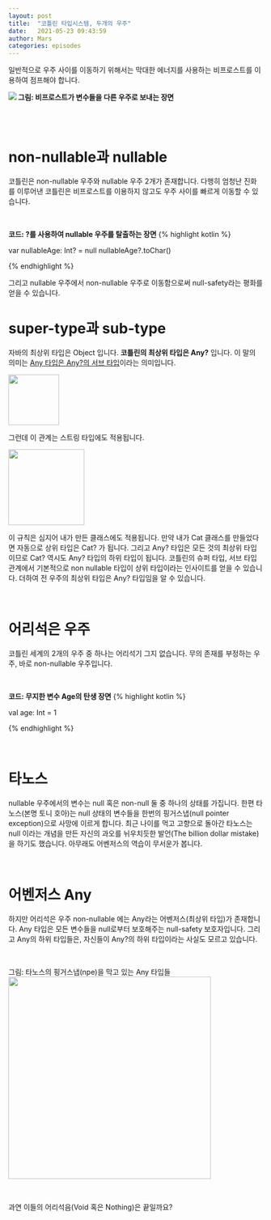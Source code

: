 ```yaml
---
layout: post
title:  "코틀린 타입시스템, 두개의 우주"
date:   2021-05-23 09:43:59
author: Mars
categories: episodes
---
```


  
일반적으로 우주 사이를 이동하기 위해서는 막대한 에너지를 사용하는 비프로스트를 이용하여 점프해야 합니다.

**그림: 비프로스트가 변수들을 다른 우주로 보내는 장면**
<img src="https://miro.medium.com/max/500/0*mm6Xj-kaBsJATUX9" align="left">

<br /><br />

# non-nullable과 nullable
코틀린은 non-nullable 우주와 nullable 우주 2개가 존재합니다. 다행히 엄청난 진화를 이루어낸 코틀린은 비프로스트를 이용하지 않고도 우주 사이를 빠르게 이동할 수 있습니다.

<br />

**코드: ?를 사용하여 nullable 우주를 탈출하는 장면**
{% highlight kotlin %}


var nullableAge: Int? = null
nullableAge?.toChar()


{% endhighlight %}

그리고 nullable 우주에서 non-nullable 우주로 이동함으로써 null-safety라는 평화를 얻을 수 있습니다.



# super-type과 sub-type
자바의 최상위 타입은 Object 입니다. **코틀린의 최상위 타입은 Any?** 입니다. 이 말의 의미는 <ins>Any 타입은 Any?의 서브 타입</ins>이라는 의미입니다.

<img src="https://miro.medium.com/max/129/0*4cfsgakE87aFmIQm" width="100px" style="width:100px">

그런데 이 관계는 스트링 타입에도 적용됩니다.

<img src="https://miro.medium.com/max/210/0*eK2eXZ2X_0-s7g_7" width="150px" style="width:150px">

이 규칙은 심지어 내가 만든 클래스에도 적용됩니다. 만약 내가 Cat 클래스를 만들었다면 자동으로 상위 타입은 Cat? 가 됩니다. 그리고 Any? 타입은 모든 것의 최상위 타입이므로 Cat? 역시도 Any? 타입의 하위 타입이 됩니다.
코틀린의 슈퍼 타입, 서브 타입 관계에서 기본적으로 non nullable 타입이 상위 타입이라는 인사이트를 얻을 수 있습니다. 더하여 전 우주의 최상위 타입은 Any? 타입임을 알 수 있습니다.

<br />

# 어리석은 우주
코틀린 세계의 2개의 우주 중 하나는 어리석기 그지 없습니다. 무의 존재를 부정하는 우주, 바로 non-nullable 우주입니다.

<br />

**코드: 무지한 변수 Age의 탄생 장면**
{% highlight kotlin %}

val age: Int = 1

{% endhighlight %}

<br />

# 타노스
nullable 우주에서의 변수는 null 혹은 non-null 둘 중 하나의 상태를 가집니다.
한편 타노스(본명 토니 호아)는 null 상태의 변수들을 한번의 핑거스냅(null pointer exception)으로 사망에 이르게 합니다. 최근 나이를 먹고 고향으로 돌아간 타노스는 null 이라는 개념을 만든 자신의 과오를 뉘우치듯한 발언(The billion dollar mistake)을 하기도 했습니다. 아무래도 어벤저스의 역습이 무서운가 봅니다.

<br />

# 어벤저스 Any
하지만 어리석은 우주 non-nullable 에는 Any라는 어벤저스(최상위 타입)가 존재합니다. Any 타입은 모든 변수들을 null로부터 보호해주는 null-safety 보호자입니다. 그리고 Any의 하위 타입들은, 자신들이 Any?의 하위 타입이라는 사실도 모르고 있습니다.

<br />

<p align="left">
그림: 타노스의 핑거스냅(npe)을 막고 있는 Any 타입들
<img src="https://miro.medium.com/max/664/0*V-Yzh_-bB4FlmY45" width="400px" style="width:400px">
</p>
<br />  
   
과연 이들의 어리석음(Void 혹은 Nothing)은 끝일까요?






